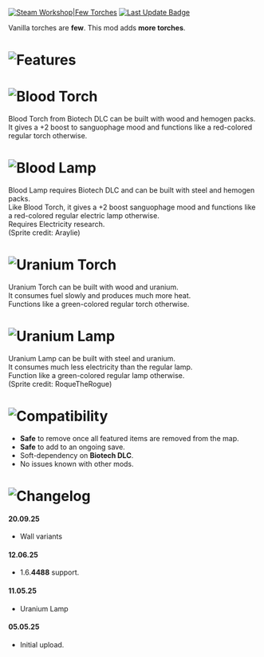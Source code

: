[![Steam Workshop|Few Torches](https://img.shields.io/steam/subscriptions/3476094241?style=for-the-badge&logo=steam&label=Few%20Torches&labelColor=blue)](https://steamcommunity.com/sharedfiles/filedetails/?id=3476094241)
[![Last Update Badge](https://img.shields.io/steam/update-date/3476094241?style=for-the-badge&label=Last%20update)](https://github.com/Tea-Cup/RW_FewTorches/releases/latest)

Vanilla torches are **few**. This mod adds **more torches**.

# ![Features](https://i.postimg.cc/zBzB6kTG/h-Features.png)

# ![Blood Torch](https://i.postimg.cc/nhyQkNzq/blood-torch.png)

Blood Torch from Biotech DLC can be built with wood and hemogen packs.  
It gives a +2 boost to sanguophage mood and functions like a red-colored regular torch otherwise.

# ![Blood Lamp](https://i.postimg.cc/0yMw7988/blood-lamp.png)

Blood Lamp requires Biotech DLC and can be built with steel and hemogen packs.  
Like Blood Torch, it gives a +2 boost sanguophage mood and functions like a red-colored regular electric lamp otherwise.  
Requires Electricity research.  
(Sprite credit: Araylie)

# ![Uranium Torch](https://i.postimg.cc/mr716VzJ/uranium.png)

Uranium Torch can be built with wood and uranium.  
It consumes fuel slowly and produces much more heat.  
Functions like a green-colored regular torch otherwise.

# ![Uranium Lamp](https://i.postimg.cc/K8v6j44Q/uranium-lamp.png)

Uranium Lamp can be built with steel and uranium.  
It consumes much less electricity than the regular lamp.  
Function like a green-colored regular lamp otherwise.  
(Sprite credit: RoqueTheRogue)

# ![Compatibility](https://i.postimg.cc/3NWwJJSM/h-Compatibility.png)

- **Safe** to remove once all featured items are removed from the map.
- **Safe** to add to an ongoing save.
- Soft-dependency on **Biotech DLC**.
- No issues known with other mods.

# ![Changelog](https://i.postimg.cc/k4T4mtyF/h-Changelog.png)

#### 20.09.25

- Wall variants

#### 12.06.25

- 1.6.**4488** support.

#### 11.05.25

- Uranium Lamp

#### 05.05.25

- Initial upload.
